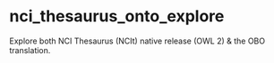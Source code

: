 # nci_thesaurus_onto_explore
Explore both NCI Thesaurus (NCIt) native release (OWL 2) &amp; the OBO translation. 

